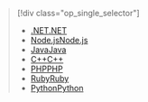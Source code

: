 > [!div class="op_single_selector"]
> * [<span data-ttu-id="b1914-101">.NET</span><span class="sxs-lookup"><span data-stu-id="b1914-101">.NET</span></span>](../articles/storage/queues/storage-dotnet-how-to-use-queues.md)
> * [<span data-ttu-id="b1914-102">Node.js</span><span class="sxs-lookup"><span data-stu-id="b1914-102">Node.js</span></span>](../articles/storage/queues/storage-nodejs-how-to-use-queues.md)
> * [<span data-ttu-id="b1914-103">Java</span><span class="sxs-lookup"><span data-stu-id="b1914-103">Java</span></span>](../articles/storage/queues/storage-java-how-to-use-queue-storage.md)
> * [<span data-ttu-id="b1914-104">C++</span><span class="sxs-lookup"><span data-stu-id="b1914-104">C++</span></span>](../articles/storage/queues/storage-c-plus-plus-how-to-use-queues.md)
> * [<span data-ttu-id="b1914-105">PHP</span><span class="sxs-lookup"><span data-stu-id="b1914-105">PHP</span></span>](../articles/storage/queues/storage-php-how-to-use-queues.md)
> * [<span data-ttu-id="b1914-106">Ruby</span><span class="sxs-lookup"><span data-stu-id="b1914-106">Ruby</span></span>](../articles/storage/queues/storage-ruby-how-to-use-queue-storage.md)
> * [<span data-ttu-id="b1914-107">Python</span><span class="sxs-lookup"><span data-stu-id="b1914-107">Python</span></span>](../articles/storage/queues/storage-python-how-to-use-queue-storage.md)
> 
> 

